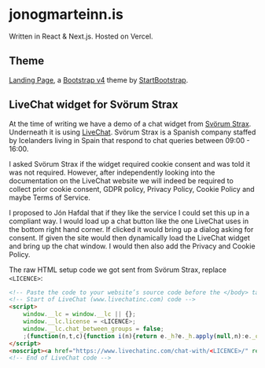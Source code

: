 # jonogmarteinn.is
Written in React & Next.js. Hosted on Vercel.

## Theme
[Landing Page](https://github.com/BlackrockDigital/startbootstrap-landing-page), a
[Bootstrap v4](https://getbootstrap.com/) theme by
[StartBootstrap](https://startbootstrap.com/themes/landing-page/).

## LiveChat widget for Svörum Strax
At the time of writing we have a demo of a chat widget from 
[Svörum Strax](https://svorumstrax.is). Underneath it is using 
[LiveChat](https://livechat.com). Svörum Strax is a Spanish company staffed by 
Icelanders living in Spain that respond to chat queries between 09:00 - 16:00.

I asked Svörum Strax if the widget required cookie consent and was told it was 
not required. However, after independently looking into the documentation on 
the LiveChat website we will indeed be required to collect prior cookie consent, 
GDPR policy, Privacy Policy, Cookie Policy and maybe Terms of Service.

I proposed to Jón Hafdal that if they like the service I could set this up in a 
compliant way. I would load up a chat button like the one LiveChat uses in the 
bottom right hand corner. If clicked it would bring up a dialog asking for 
consent. If given the site would then dynamically load the LiveChat widget and 
bring up the chat window. I would then also add the Privacy and Cookie Policy.

The raw HTML setup code we got sent from Svörum Strax, replace `<LICENCE>`:

```html
<!-- Paste the code to your website’s source code before the </body> tag: -->
<!-- Start of LiveChat (www.livechatinc.com) code -->
<script>
    window.__lc = window.__lc || {};
    window.__lc.license = <LICENCE>;
	window.__lc.chat_between_groups = false;
    ;(function(n,t,c){function i(n){return e._h?e._h.apply(null,n):e._q.push(n)}var e={_q:[],_h:null,_v:"2.0",on:function(){i(["on",c.call(arguments)])},once:function(){i(["once",c.call(arguments)])},off:function(){i(["off",c.call(arguments)])},get:function(){if(!e._h)throw new Error("[LiveChatWidget] You can't use getters before load.");return i(["get",c.call(arguments)])},call:function(){i(["call",c.call(arguments)])},init:function(){var n=t.createElement("script");n.async=!0,n.type="text/javascript",n.src="https://cdn.livechatinc.com/tracking.js",t.head.appendChild(n)}};!n.__lc.asyncInit&&e.init(),n.LiveChatWidget=n.LiveChatWidget||e}(window,document,[].slice))
</script>
<noscript><a href="https://www.livechatinc.com/chat-with/<LICENCE>/" rel="nofollow">Chat with us</a>, powered by <a href="https://www.livechatinc.com/?welcome" rel="noopener nofollow" target="_blank">LiveChat</a></noscript>
<!-- End of LiveChat code -->
```